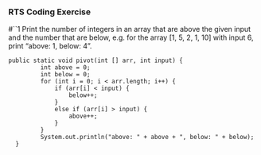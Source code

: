 ### RTS Coding Exercise

#``1  Print the number of integers in an array that are above the given input and the number that are below, e.g. for the array [1, 5, 2, 1, 10] with input 6, print “above: 1, below: 4”.


```
public static void pivot(int [] arr, int input) {
         int above = 0; 
         int below = 0; 
         for (int i = 0; i < arr.length; i++) {
             if (arr[i] < input) {
                 below++; 
             }
             else if (arr[i] > input) {
                 above++; 
             }
         }
         System.out.println("above: " + above + ", below: " + below);
  }

```

